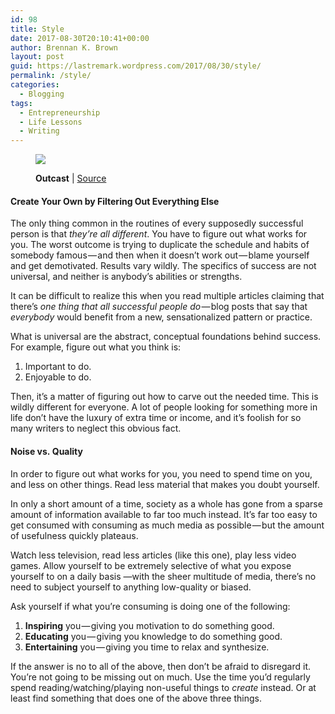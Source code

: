 ```yaml
---
id: 98
title: Style
date: 2017-08-30T20:10:41+00:00
author: Brennan K. Brown
layout: post
guid: https://lastremark.wordpress.com/2017/08/30/style/
permalink: /style/
categories:
  - Blogging
tags:
  - Entrepreneurship
  - Life Lessons
  - Writing
---
```


<figure class="wp-caption"> 

<img data-width="1024" data-height="635" src="https://cdn-images-1.medium.com/max/2560/1*NeAhTEAOCgvACsiwMMdrzg.jpeg" /> <figcaption class="wp-caption-text"><b>Outcast</b> | <a href="https://www.flickr.com/photos/133517056@N05/24818450770" target="_blank" rel="noopener noreferrer">Source</a></figcaption></figure> 

#### Create Your Own by Filtering Out Everything Else

The only thing common in the routines of every supposedly successful person is that _they’re all different_. You have to figure out what works for you. The worst outcome is trying to duplicate the schedule and habits of somebody famous — and then when it doesn’t work out — blame yourself and get demotivated. Results vary wildly. The specifics of success are not universal, and neither is anybody’s abilities or strengths.

It can be difficult to realize this when you read multiple articles claiming that there’s _one thing that all successful people do_ — blog posts that say that _everybody_ would benefit from a new, sensationalized pattern or practice.

<!--more-->

What is universal are the abstract, conceptual foundations behind success. For example, figure out what you think is:   
1) Important to do.  
2) Enjoyable to do.

Then, it’s a matter of figuring out how to carve out the needed time. This is wildly different for everyone. A lot of people looking for something more in life don’t have the luxury of extra time or income, and it’s foolish for so many writers to neglect this obvious fact.

#### Noise vs. Quality

In order to figure out what works for you, you need to spend time on you, and less on other things. Read less material that makes you doubt yourself.

In only a short amount of a time, society as a whole has gone from a sparse amount of information available to far too much instead. It’s far too easy to get consumed with consuming as much media as possible — but the amount of usefulness quickly plateaus.

Watch less television, read less articles (like this one), play less video games. Allow yourself to be extremely selective of what you expose yourself to on a daily basis —with the sheer multitude of media, there’s no need to subject yourself to anything low-quality or biased.

Ask yourself if what you’re consuming is doing one of the following:  
1) <b>Inspiring</b> you — giving you motivation to do something good.  
2) <b>Educating</b> you — giving you knowledge to do something good.  
3) <b>Entertaining</b> you — giving you time to relax and synthesize.

If the answer is no to all of the above, then don’t be afraid to disregard it. You’re not going to be missing out on much. Use the time you’d regularly spend reading/watching/playing non-useful things to _create_ instead. Or at least find something that does one of the above three things.